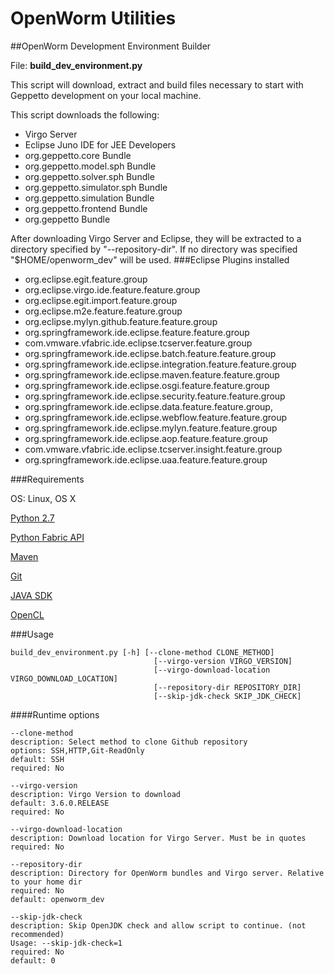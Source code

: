 OpenWorm Utilities
==================

##OpenWorm Development Environment Builder

File: **build_dev_environment.py**

This script will download, extract and build files necessary to start with Geppetto development on your local machine.

This script downloads the following:
- Virgo Server
- Eclipse Juno IDE for JEE Developers
- org.geppetto.core Bundle
- org.geppetto.model.sph Bundle
- org.geppetto.solver.sph Bundle
- org.geppetto.simulator.sph Bundle
- org.geppetto.simulation Bundle
- org.geppetto.frontend Bundle
- org.geppetto Bundle

After downloading Virgo Server and Eclipse, they will be extracted to a directory specified by "--repository-dir". If no directory was specified "$HOME/openworm_dev" will be used.
###Eclipse Plugins installed

- org.eclipse.egit.feature.group
- org.eclipse.virgo.ide.feature.feature.group
- org.eclipse.egit.import.feature.group
- org.eclipse.m2e.feature.feature.group
- org.eclipse.mylyn.github.feature.feature.group
- org.springframework.ide.eclipse.feature.feature.group
- com.vmware.vfabric.ide.eclipse.tcserver.feature.group
- org.springframework.ide.eclipse.batch.feature.feature.group
- org.springframework.ide.eclipse.integration.feature.feature.group
- org.springframework.ide.eclipse.maven.feature.feature.group
- org.springframework.ide.eclipse.osgi.feature.feature.group
- org.springframework.ide.eclipse.security.feature.feature.group
- org.springframework.ide.eclipse.data.feature.feature.group,
- org.springframework.ide.eclipse.webflow.feature.feature.group
- org.springframework.ide.eclipse.mylyn.feature.feature.group
- org.springframework.ide.eclipse.aop.feature.feature.group
- com.vmware.vfabric.ide.eclipse.tcserver.insight.feature.group
- org.springframework.ide.eclipse.uaa.feature.feature.group

###Requirements


OS: Linux, OS X

[Python 2.7](http://python.org)

[Python Fabric API](http://docs.fabfile.org/en/1.6/)

[Maven](http://maven.apache.org/index.html)

[Git](http://git-scm.com/)

[JAVA SDK](http://www.oracle.com/technetwork/java/javase/downloads/index.html)

[OpenCL](http://www.khronos.org/opencl/)


###Usage
```
build_dev_environment.py [-h] [--clone-method CLONE_METHOD]
                                [--virgo-version VIRGO_VERSION]
                                [--virgo-download-location VIRGO_DOWNLOAD_LOCATION]
                                [--repository-dir REPOSITORY_DIR]
                                [--skip-jdk-check SKIP_JDK_CHECK]
```

####Runtime options
```
--clone-method
description: Select method to clone Github repository
options: SSH,HTTP,Git-ReadOnly
default: SSH
required: No

--virgo-version
description: Virgo Version to download
default: 3.6.0.RELEASE
required: No

--virgo-download-location
description: Download location for Virgo Server. Must be in quotes
required: No

--repository-dir
description: Directory for OpenWorm bundles and Virgo server. Relative to your home dir
required: No
default: openworm_dev

--skip-jdk-check
description: Skip OpenJDK check and allow script to continue. (not recommended)
Usage: --skip-jdk-check=1
required: No
default: 0
```
